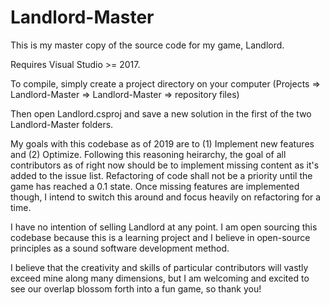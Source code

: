 # Landlord-Master
This is my master copy of the source code for my game, Landlord.

Requires Visual Studio >= 2017.

To compile, simply create a project directory on your computer (Projects => Landlord-Master => Landlord-Master => repository files)

Then open Landlord.csproj and save a new solution in the first of the two Landlord-Master folders.

My goals with this codebase as of 2019 are to (1) Implement new features and (2) Optimize.
Following this reasoning heirarchy, the goal of all contributors as of right now should be to implement missing content as it's added to the issue list. Refactoring of code shall not be a priority until the game has reached a 0.1 state. Once missing features are implemented though, I intend to switch this around and focus heavily on refactoring for a time.



I have no intention of selling Landlord at any point. I am open sourcing this codebase because this is a learning project and I believe in open-source principles as a sound software development method.

I believe that the creativity and skills of particular contributors will vastly exceed mine along many dimensions, but I am welcoming and excited to see our overlap blossom forth into a fun game, so thank you!
